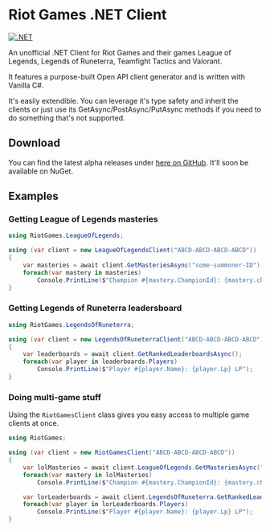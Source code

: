 # Riot Games .NET Client
[![.NET](https://github.com/mikaeldui/riot-games-dotnet-client/actions/workflows/dotnet.yml/badge.svg)](https://github.com/mikaeldui/riot-games-dotnet-client/actions/workflows/dotnet.yml)

An unofficial .NET Client for Riot Games and their games League of Legends, Legends of Runeterra, Teamfight Tactics and Valorant.

It features a purpose-built Open API client generator and is written with Vanilla C#.

It's easily extendible. You can leverage it's type safety and inherit the clients or just use its GetAsync/PostAsync/PutAsync methods if you need to do something that's not supported.

## Download

You can find the latest alpha releases under [here on GitHub](https://github.com/mikaeldui/riot-games-dotnet-client/releases). It'll soon be available on NuGet.

## Examples

### Getting League of Legends masteries

```C#
using RiotGames.LeagueOfLegends;

using (var client = new LeagueOfLegendsClient("ABCD-ABCD-ABCD-ABCD"))
{
    var masteries = await client.GetMasteriesAsync("some-summoner-ID");
    foreach(var mastery in masteries)
        Console.PrintLine($"Champion #{mastery.ChampionId}: {mastery.championPoints} points");
}
```

### Getting Legends of Runeterra leadersboard

```C#
using RiotGames.LegendsOfRuneterra;

using (var client = new LegendsOfRuneterraClient("ABCD-ABCD-ABCD-ABCD"))
{
    var leaderboards = await client.GetRankedLeaderboardsAsync();
    foreach(var player in leaderboards.Players)
        Console.PrintLine($"Player #{player.Name}: {player.Lp} LP");
}
```


### Doing multi-game stuff
Using the `RiotGamesClient` class gives you easy access to multiple game clients at once.

```C#
using RiotGames;

using (var client = new RiotGamesClient("ABCD-ABCD-ABCD-ABCD"))
{
    var lolMasteries = await client.LeagueOfLegends.GetMasteriesAsync("some-summoner-ID");
    foreach(var mastery in lolMasteries)
        Console.PrintLine($"Champion #{mastery.ChampionId}: {mastery.championPoints} points");

    var lorLeaderboards = await client.LegendsOfRuneterra.GetRankedLeaderboardsAsync();
    foreach(var player in lorLeaderboards.Players)
        Console.PrintLine($"Player #{player.Name}: {player.Lp} LP");
}
```
